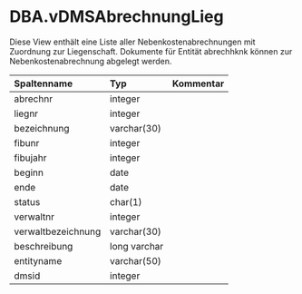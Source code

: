 # DBA.vDMSAbrechnungLieg 
Diese View enthält eine Liste aller Nebenkostenabrechnungen mit Zuordnung zur Liegenschaft. Dokumente für Entität abrechhknk können zur Nebenkostenabrechnung abgelegt werden.

|Spaltenname|Typ|Kommentar|
|:----------|:--|:--------|
|abrechnr|integer||
|liegnr|integer||
|bezeichnung|varchar(30)||
|fibunr|integer||
|fibujahr|integer||
|beginn|date||
|ende|date||
|status|char(1)||
|verwaltnr|integer||
|verwaltbezeichnung|varchar(30)||
|beschreibung|long varchar||
|entityname|varchar(50)||
|dmsid|integer||
